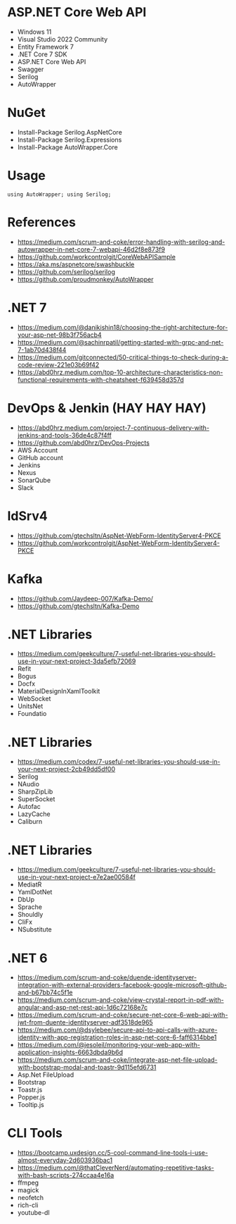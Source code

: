 # ASP.NET Core Web API

+ Windows 11
+ Visual Studio 2022 Community
+ Entity Framework 7
+ .NET Core 7 SDK
+ ASP.NET Core Web API
+ Swagger
+ Serilog
+ AutoWrapper

# NuGet
+ Install-Package Serilog.AspNetCore
+ Install-Package Serilog.Expressions
+ Install-Package AutoWrapper.Core

# Usage
<code>using AutoWrapper;
using Serilog;
</code>
  
# References
+ https://medium.com/scrum-and-coke/error-handling-with-serilog-and-autowrapper-in-net-core-7-webapi-46d2f8e873f9
+ https://github.com/workcontrolgit/CoreWebAPISample
+ https://aka.ms/aspnetcore/swashbuckle
+ https://github.com/serilog/serilog
+ https://github.com/proudmonkey/AutoWrapper

# .NET 7
+ https://medium.com/@danikishin18/choosing-the-right-architecture-for-your-asp-net-98b3f756acb4
+ https://medium.com/@sachinrpatil/getting-started-with-grpc-and-net-7-1ab70d438f44
+ https://medium.com/gitconnected/50-critical-things-to-check-during-a-code-review-221e03b69f42
+ https://abd0hrz.medium.com/top-10-architecture-characteristics-non-functional-requirements-with-cheatsheet-f639458d357d

# DevOps & Jenkin (HAY HAY HAY)
+ https://abd0hrz.medium.com/project-7-continuous-delivery-with-jenkins-and-tools-36de4c87f4ff
+ https://github.com/abd0hrz/DevOps-Projects
+ AWS Account
+ GitHub account
+ Jenkins
+ Nexus
+ SonarQube
+ Slack

# IdSrv4
+ https://github.com/gtechsltn/AspNet-WebForm-IdentityServer4-PKCE
+ https://github.com/workcontrolgit/AspNet-WebForm-IdentityServer4-PKCE

# Kafka
+ https://github.com/Jaydeep-007/Kafka-Demo/
+ https://github.com/gtechsltn/Kafka-Demo

# .NET Libraries
+ https://medium.com/geekculture/7-useful-net-libraries-you-should-use-in-your-next-project-3da5efb72069
+ Refit
+ Bogus
+ Docfx
+ MaterialDesignInXamlToolkit
+ WebSocket
+ UnitsNet
+ Foundatio

# .NET Libraries
+ https://medium.com/codex/7-useful-net-libraries-you-should-use-in-your-next-project-2cb49dd5df00
+ Serilog
+ NAudio
+ SharpZipLib
+ SuperSocket
+ Autofac
+ LazyCache
+ Caliburn

# .NET Libraries
+ https://medium.com/geekculture/7-useful-net-libraries-you-should-use-in-your-next-project-e7e2ae00584f
+ MediatR
+ YamlDotNet
+ DbUp
+ Sprache
+ Shouldly
+ CliFx
+ NSubstitute

# .NET 6
+ https://medium.com/scrum-and-coke/duende-identityserver-integration-with-external-providers-facebook-google-microsoft-github-and-b67bb74c5f1e
+ https://medium.com/scrum-and-coke/view-crystal-report-in-pdf-with-angular-and-asp-net-rest-api-1d6c72168e7c
+ https://medium.com/scrum-and-coke/secure-net-core-6-web-api-with-jwt-from-duente-identityserver-adf3518de965
+ https://medium.com/@dsylebee/secure-api-to-api-calls-with-azure-identity-with-app-registration-roles-in-asp-net-core-6-faff6314bbe1
+ https://medium.com/@jesoleil/monitoring-your-web-app-with-application-insights-6663dbda9b6d
+ https://medium.com/scrum-and-coke/integrate-asp-net-file-upload-with-bootstrap-modal-and-toastr-9d115efd6731
+ Asp.Net FileUpload
+ Bootstrap
+ Toastr.js
+ Popper.js
+ Tooltip.js

# CLI Tools
+ https://bootcamp.uxdesign.cc/5-cool-command-line-tools-i-use-almost-everyday-2d603936bac1
+ https://medium.com/@thatCleverNerd/automating-repetitive-tasks-with-bash-scripts-274ccaa4e16a
+ ffmpeg
+ magick
+ neofetch
+ rich-cli
+ youtube-dl
